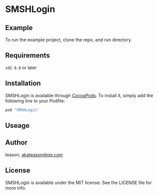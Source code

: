 # SMSHLogin

## Example

To run the example project, clone the repo, and run directory.

## Requirements

`iOS 8.0` or later

## Installation

SMSHLogin is available through [CocoaPods](http://cocoapods.org). To install
it, simply add the following line to your Podfile:

```ruby
pod "SMSHLogin"
```

## Useage

## Author

teason, akateason@qq.com

## License

SMSHLogin is available under the MIT license. See the LICENSE file for more info.
